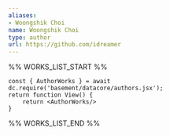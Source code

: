 ```yaml
---
aliases:
- Woongshik Choi
name: Woongshik Choi
type: author
url: https://github.com/idreamer
---
```



%% WORKS_LIST_START %%

```datacorejsx
const { AuthorWorks } = await dc.require('basement/datacore/authors.jsx');
return function View() {
    return <AuthorWorks/>
}
```
%% WORKS_LIST_END %%